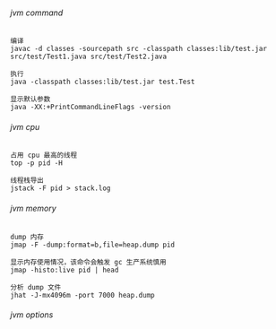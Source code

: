 ###### jvm command
```shell
编译
javac -d classes -sourcepath src -classpath classes:lib/test.jar src/test/Test1.java src/test/Test2.java

执行
java -classpath classes:lib/test.jar test.Test

显示默认参数
java -XX:+PrintCommandLineFlags -version
```


###### jvm cpu 
```shell
占用 cpu 最高的线程
top -p pid -H

线程栈导出
jstack -F pid > stack.log
```


###### jvm memory 
```shell
dump 内存
jmap -F -dump:format=b,file=heap.dump pid

显示内存使用情况，该命令会触发 gc 生产系统慎用
jmap -histo:live pid | head

分析 dump 文件
jhat -J-mx4096m -port 7000 heap.dump
```


###### jvm options
```shell

```
